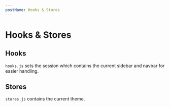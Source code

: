 ```yaml
---
postName: Hooks & Stores
---
```


# Hooks & Stores

## Hooks

`hooks.js` sets the session which contains the current sidebar and navbar for easier handling.

## Stores

`stores.js` contains the current theme.
